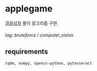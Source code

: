 # applegame

[과일상자](https://www.gamesaien.com/game/fruit_box_a/) 풀이 알고리즘 구현<br/>

###### tag: bruteforce / computer_vision

## requirements

`tqdm, numpy, opencv-python, pytesseract`